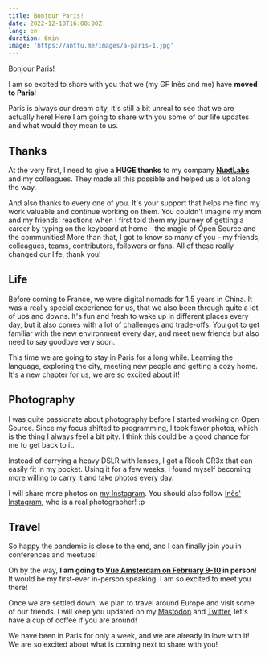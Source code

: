 ```yaml
---
title: Bonjour Paris!
date: 2022-12-10T16:00:00Z
lang: en
duration: 6min
image: 'https://antfu.me/images/a-paris-1.jpg'
---
```


Bonjour Paris!

I am so excited to share with you that we (my GF Inès and me) have **moved to Paris**!

Paris is always our dream city, it's still a bit unreal to see that we are actually here! Here I am going to share with you some of our life updates and what would they mean to us.


## Thanks

At the very first, I need to give a **HUGE thanks** to my company [**NuxtLabs**](https://nuxtlabs.com/) and my colleagues. They made all this possible and helped us a lot along the way.

And also thanks to every one of you. It's your support that helps me find my work valuable and continue working on them. You couldn't imagine my mom and my friends' reactions when I first told them my journey of getting a career by typing on the keyboard at home - the magic of Open Source and the communities! More than that, I got to know so many of you - my friends, colleagues, teams, contributors, followers or fans. All of these really changed our life, thank you!

## Life

Before coming to France, we were digital nomads for 1.5 years in China. It was a really special experience for us, that we also been through quite a lot of ups and downs. It's fun and fresh to wake up in different places every day, but it also comes with a lot of challenges and trade-offs. You got to get familiar with the new environment every day, and meet new friends but also need to say goodbye very soon.

This time we are going to stay in Paris for a long while. Learning the language, exploring the city, meeting new people and getting a cozy home. It's a new chapter for us, we are so excited about it!



## Photography

I was quite passionate about photography before I started working on Open Source. Since my focus shifted to programming, I took fewer photos, which is the thing I always feel a bit pity. I think this could be a good chance for me to get back to it.



Instead of carrying a heavy DSLR with lenses, I got a Ricoh GR3x that can easily fit in my pocket. Using it for a few weeks, I found myself becoming more willing to carry it and take photos every day.

I will share more photos on [my Instagram](https://instagram.com/antfu7/). You should also follow [Inès' Instagram](https://instagram.com/iiiiiiines__/), who is a real photographer! :p

## Travel

So happy the pandemic is close to the end, and I can finally join you in conferences and meetups!

Oh by the way, **I am going to [Vue Amsterdam on February 9-10](https://vuejs.amsterdam/) in person**! It would be my first-ever in-person speaking. I am so excited to meet you there!

Once we are settled down, we plan to travel around Europe and visit some of our friends. I will keep you updated on my [Mastodon](https://m.webtoo.ls/@antfu) and [Twitter](https://twitter.com/antfu7), let's have a cup of coffee if you are around!


We have been in Paris for only a week, and we are already in love with it! We are so excited about what is coming next to share with you!